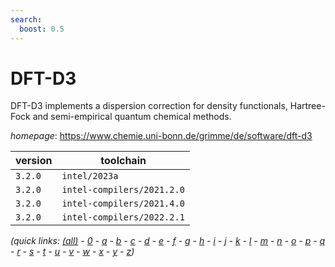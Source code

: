 ```yaml
---
search:
  boost: 0.5
---
```

# DFT-D3

DFT-D3 implements a dispersion correction for density functionals, Hartree-Fock and semi-empirical  quantum chemical methods.

*homepage*: <https://www.chemie.uni-bonn.de/grimme/de/software/dft-d3>

version | toolchain
--------|----------
``3.2.0`` | ``intel/2023a``
``3.2.0`` | ``intel-compilers/2021.2.0``
``3.2.0`` | ``intel-compilers/2021.4.0``
``3.2.0`` | ``intel-compilers/2022.2.1``


*(quick links: [(all)](../index.md) - [0](../0/index.md) - [a](../a/index.md) - [b](../b/index.md) - [c](../c/index.md) - [d](../d/index.md) - [e](../e/index.md) - [f](../f/index.md) - [g](../g/index.md) - [h](../h/index.md) - [i](../i/index.md) - [j](../j/index.md) - [k](../k/index.md) - [l](../l/index.md) - [m](../m/index.md) - [n](../n/index.md) - [o](../o/index.md) - [p](../p/index.md) - [q](../q/index.md) - [r](../r/index.md) - [s](../s/index.md) - [t](../t/index.md) - [u](../u/index.md) - [v](../v/index.md) - [w](../w/index.md) - [x](../x/index.md) - [y](../y/index.md) - [z](../z/index.md))*

